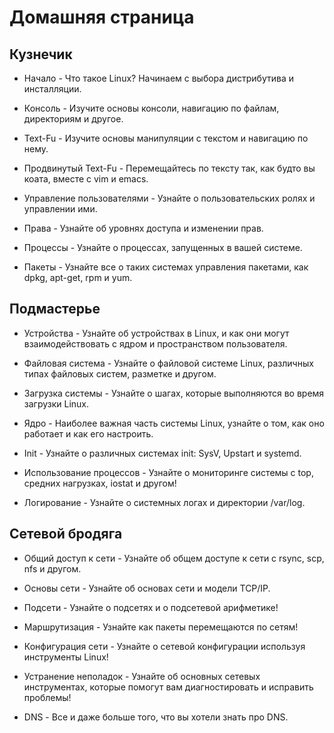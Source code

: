 # Домашняя страница

## Кузнечик

* Начало - Что такое Linux? Начинаем с выбора дистрибутива и инсталляции.

* Консоль - Изучите основы консоли, навигацию по файлам, директориям и другое.

* Text-Fu - Изучите основы манипуляции с текстом и навигацию по нему.

* Продвинутый Text-Fu - Перемещайтесь по тексту так, как будто вы коата, вместе с vim и emacs.

* Управление пользователями - Узнайте о пользовательских ролях и управлении ими.

* Права - Узнайте об уровнях доступа и изменении прав.

* Процессы - Узнайте о процессах, запущенных в вашей системе.

* Пакеты - Узнайте все о таких системах управления пакетами, как dpkg, apt-get, rpm и yum.

## Подмастерье

* Устройства - Узнайте об устройствах в Linux, и как они могут взаимодействовать с ядром и пространством пользователя.

* Файловая система - Узнайте о файловой системе Linux, различных типах файловых систем, разметке и другом.

* Загрузка системы - Узнайте о шагах, которые выполняются во время загрузки Linux.

* Ядро - Наиболее важная часть системы Linux, узнайте о том, как оно работает и как его настроить.

* Init - Узнайте о различных системах init: SysV, Upstart и systemd.

* Использование процессов - Узнайте о мониторинге системы с top, средних нагрузках, iostat и другом!

* Логирование - Узнайте о системных логах и директории /var/log.

## Сетевой бродяга

* Общий доступ к сети - Узнайте об общем доступе к сети с rsync, scp, nfs и другом.

* Основы сети - Узнайте об основах сети и модели TCP/IP.

* Подсети - Узнайте о подсетях и о подсетевой арифметике!

* Маршрутизация - Узнайте как пакеты перемещаются по сетям!

* Конфигурация сети - Узнайте о сетевой конфигурации используя инструменты Linux!

* Устранение неполадок - Узнайте об основных сетевых инструментах, которые помогут вам диагностировать и исправить проблемы!

* DNS - Все и даже больше того, что вы хотели знать про DNS.
